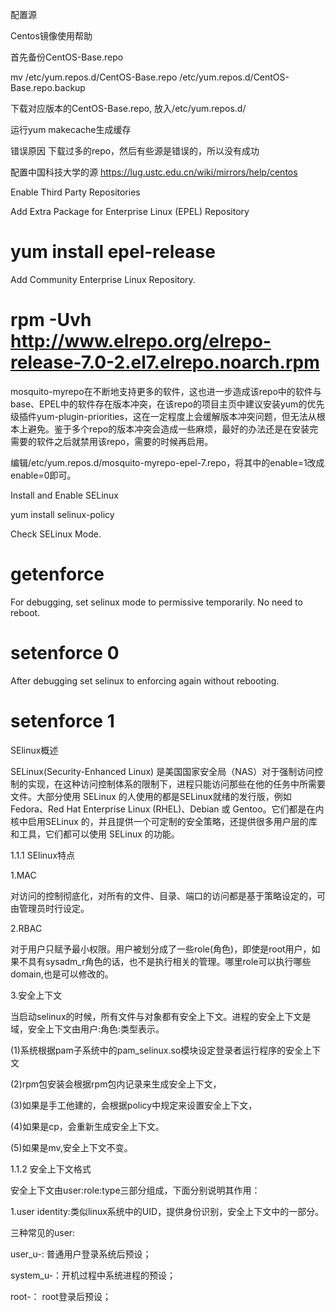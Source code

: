 配置源

Centos镜像使用帮助

首先备份CentOS-Base.repo

mv /etc/yum.repos.d/CentOS-Base.repo /etc/yum.repos.d/CentOS-Base.repo.backup


下载对应版本的CentOS-Base.repo, 放入/etc/yum.repos.d/

运行yum makecache生成缓存

错误原因
下载过多的repo，然后有些源是错误的，所以没有成功

配置中国科技大学的源
https://lug.ustc.edu.cn/wiki/mirrors/help/centos


Enable Third Party Repositories

Add Extra Package for Enterprise Linux (EPEL) Repository

# yum install epel-release

Add Community Enterprise Linux Repository.

# rpm -Uvh http://www.elrepo.org/elrepo-release-7.0-2.el7.elrepo.noarch.rpm


mosquito-myrepo在不断地支持更多的软件，这也进一步造成该repo中的软件与base、EPEL中的软件存在版本冲突，在该repo的项目主页中建议安装yum的优先级插件yum-plugin-priorities，这在一定程度上会缓解版本冲突问题，但无法从根本上避免。鉴于多个repo的版本冲突会造成一些麻烦，最好的办法还是在安装完需要的软件之后就禁用该repo，需要的时候再启用。

编辑/etc/yum.repos.d/mosquito-myrepo-epel-7.repo，将其中的enable=1改成enable=0即可。

Install and Enable SELinux

yum install selinux-policy

Check SELinux Mode.
# getenforce

For debugging, set selinux mode to permissive temporarily. No need to reboot.

# setenforce 0
After debugging set selinux to enforcing again without rebooting.

# setenforce 1
 SElinux概述

SELinux(Security-Enhanced Linux) 是美国国家安全局（NAS）对于强制访问控 制的实现，在这种访问控制体系的限制下，进程只能访问那些在他的任务中所需要文件。大部分使用 SELinux 的人使用的都是SELinux就绪的发行版，例如 Fedora、Red Hat Enterprise Linux (RHEL)、Debian 或 Gentoo。它们都是在内核中启用SELinux 的，并且提供一个可定制的安全策略，还提供很多用户层的库和工具，它们都可以使用 SELinux 的功能。

1.1.1 SElinux特点

1.MAC

对访问的控制彻底化，对所有的文件、目录、端口的访问都是基于策略设定的，可由管理员时行设定。

2.RBAC

对于用户只赋予最小权限。用户被划分成了一些role(角色)，即使是root用户，如果不具有sysadm_r角色的话，也不是执行相关的管理。哪里role可以执行哪些domain,也是可以修改的。

3.安全上下文

当启动selinux的时候，所有文件与对象都有安全上下文。进程的安全上下文是域，安全上下文由用户:角色:类型表示。

(1)系统根据pam子系统中的pam_selinux.so模块设定登录者运行程序的安全上下文

(2)rpm包安装会根据rpm包内记录来生成安全上下文，

(3)如果是手工他建的，会根据policy中规定来设置安全上下文，

(4)如果是cp，会重新生成安全上下文。

(5)如果是mv,安全上下文不变。

1.1.2 安全上下文格式

安全上下文由user:role:type三部分组成，下面分别说明其作用：

1.user identity:类似linux系统中的UID，提供身份识别，安全上下文中的一部分。

三种常见的user:

user_u-:   普通用户登录系统后预设；

system_u-：开机过程中系统进程的预设；

root-：    root登录后预设；
